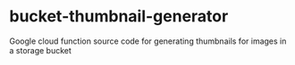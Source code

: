 # bucket-thumbnail-generator
Google cloud function source code for generating thumbnails for images in a storage bucket
